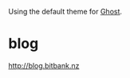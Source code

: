 Using the default theme for [Ghost](http://github.com/tryghost/ghost/).

# blog
http://blog.bitbank.nz
